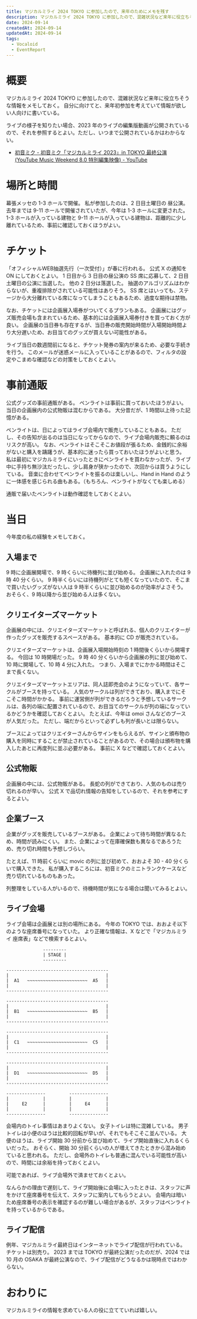 ```yaml
---
title: マジカルミライ 2024 TOKYO に参加したので、来年のためにメモを残す
description: マジカルミライ 2024 TOKYO に参加したので、混雑状況など来年に役立ちそうな情報をメモしておく。
date: 2024-09-14
createdAt: 2024-09-14
updatedAt: 2024-09-14
tags:
  - Vocaloid
  - EventReport
---
```


# 概要
マジカルミライ 2024 TOKYO に参加したので、混雑状況など来年に役立ちそうな情報をメモしておく。
自分に向けてと、来年初参加を考えていて情報が欲しい人向けに書いている。

ライブの様子を知りたい場合、2023 年のライブの編集版動画が公開されているので、それを参照するとよい。ただし、いつまで公開されているかはわからない。
- [初音ミク - 初音ミク「マジカルミライ 2023」in TOKYO 最終公演 (YouTube Music Weekend 8.0 特別編集映像) - YouTube](https://www.youtube.com/watch?v=HDz9dSuAI4s)

# 場所と時間
幕張メッセの 1-3 ホールで開催。
私が参加したのは、2 日目土曜日の 昼公演。
去年までは 9-11 ホールで開催されていたが、今年は 1-3 ホールに変更された。
1-3 ホールが入っている建物と 9-11 ホールが入っている建物は、距離的に少し離れているため、事前に確認しておくほうがよい。

# チケット
「オフィシャルWEB抽選先行（一次受付）」が春に行われる。
公式 X の通知を ON にしておくとよい。
1 日目から 3 日目の昼公演の SS 席に応募して、2 日目土曜日の公演に当選した。
他の 2 日分は落選した。
抽選のアルゴリズムはわからないが、重複排除がされている可能性はありそう。
SS 席とはいっても、ステージから大分離れている席になってしまうこともあるため、過度な期待は禁物。

なお、チケットには企画展入場券がついてくるプランもある。
企画展にはグッズ販売会場も含まれているため、基本的には企画展入場券付きを買っておく方が良い。
企画展の当日券も存在するが、当日券の販売開始時間が入場開始時間より大分遅いため、お目当てのグッズが買えない可能性がある。

ライブ当日の数週間前になると、チケット発券の案内が来るため、必要な手続きを行う。
このメールが迷惑メールに入っていることがあるので、フィルタの設定やこまめな確認などの対策をしておくとよい。

# 事前通販
公式グッズの事前通販がある。
ペンライトは事前に買っておいたほうがよい。
当日の企画展内の公式物販は混むからである。
大分昔だが、1 時間以上待った記憶がある。

ペンライトは、日によってはライブ会場内で販売していることもある。
ただし、その告知が出るのは当日になってからなので、ライブ会場内販売に頼るのはリスクが高い。
なお、ペンライトはそこそこお値段が張るため、金銭的に余裕がないと購入を躊躇うが、基本的に迷ったら買っておいたほうがよいと思う。
私は最初にマジカルミライにいったときにペンライトを買わなかったが、ライブ中に手持ち無沙汰だったし、少し肩身が狭かったので、次回からは買うようにしている。
音楽に合わせてペンライトを振るのは楽しいし、Hand in Hand のように一体感を感じられる曲もある。（もちろん、ペンライトがなくても楽しめる）

通販で届いたペンライトは動作確認をしておくとよい。

# 当日
今年度の私の経験をメモしておく。

## 入場まで
9 時に企画展開場で、9 時くらいに待機列に並び始める。
企画展に入れたのは 9 時 40 分くらい。
9 時半くらいには待機列がとても短くなっていたので、そこまで買いたいグッズがない人は 9 時半くらいに並び始めるのが効率がよさそう。
おそらく、9 時以降から並び始める人は多くない。

## クリエイターズマーケット
企画展の中には、クリエイターズマーケットと呼ばれる、個人のクリエイターが作ったグッズを販売するスペースがある。
基本的に CD が販売されている。

クリエイターズマーケットは、企画展入場開始時刻の 1 時間後くらいから開場する。
今回は 10 時開場だった。
9 時 40 分くらいから企画展の列に並び始めて、10 時に開場して、10 時 4 分に入れた。
つまり、入場までにかかる時間はそこまで長くない。

クリエイターズマーケットエリアは、同人誌即売会のようになっていて、各サークルがブースを持っている。
人気のサークルは列ができており、購入までにそこそこ時間がかかる。
事前に運営側が列ができるだろうと予想しているサークルは、各列の端に配置されているので、お目当てのサークルが列の端になっているかどうかを確認しておくとよい。
たとえば、今年は omoi さんなどのブースが人気だった。
ただし、端だからといって必ずしも列が長いとは限らない。

ブースによってはクリエイターさんからサインをもらえるが、サインと頒布物の購入を同時にすることが禁止されていることがあるので、その場合は頒布物を購入したあとに再度列に並ぶ必要がある。
事前に X などで確認しておくとよい。

## 公式物販
企画展の中には、公式物販がある。
長蛇の列ができており、人気のものは売り切れるのが早い。
公式 X で品切れ情報の告知をしているので、それを参考にするとよい。

## 企業ブース
企業がグッズを販売しているブースがある。
企業によって待ち時間が異なるため、時間が読みにくい。
また、企業によって在庫確保数も異なるであろうため、売り切れ時間も予想しづらい。

たとえば、11 時前くらいに movic の列に並び初めて、おおよそ 30 - 40 分くらいで購入できた。
私が購入するころには、初音ミクのミニトランクケースなど売り切れているものもあった。

列整理をしている人がいるので、待機時間が気になる場合は聞いてみるとよい。

## ライブ会場
ライブ会場は企画展とは別の場所にある。
今年の TOKYO では、おおよそ以下のような座席番号になっていた。
より正確な情報は、X などで「マジカルミライ 座席表」などで検索するとよい。

```
              ---------
              | STAGE |
              ---------

---------------------------------------
|                                     |
|  A1   ~~~~~~~~~~~~~~~~~~~~~~~  A5   |
|                                     |
---------------------------------------

---------------------------------------
|                                     |
|  B1   ~~~~~~~~~~~~~~~~~~~~~~~  B5   |
|                                     |
---------------------------------------

---------------------------------------
|                                     |
|  C1   ~~~~~~~~~~~~~~~~~~~~~~~  C5   |
|                                     |
---------------------------------------

---------------------------------------
|                                     |
|  D1   ~~~~~~~~~~~~~~~~~~~~~~~  D5   |
|                                     |
---------------------------------------

---------------         ---------------
|             |         |             |
|     E2      |         |     E4      |
|             |         |             |
---------------         ---------------
``` 

会場内のトイレ事情はあまりよくない。
女子トイレは特に混雑している。
男子トイレは小便のほうは比較的回転が早いが、それでもそこそこ並んでいる。
大便のほうは、ライブ開始 30 分前から並び始めて、ライブ開始直後に入れるくらいだった。
おそらく、開始 30 分前くらいの人が増えてきたときから混み始めていると思われる。
ただし、会場外のトイレも普通に混んでいる可能性が高いので、時間には余裕を持っておくとよい。

可能であれば、ライブ会場外で済ませておくとよい。

なんらかの理由で遅刻して、ライブ開始後に会場に入ったときは、スタッフに声をかけて座席番号を伝えて、スタッフに案内してもらうとよい。
会場内は暗いため座席番号の表示を確認するのが難しい場合があるが、スタッフはペンライトを持っているからである。

## ライブ配信
例年、マジカルミライ最終日はインターネットでライブ配信が行われている。
チケットは別売り。
2023 までは TOKYO が最終公演だったのだが、2024 では 10 月の OSAKA が最終公演なので、ライブ配信がどうなるかは現時点ではわからない。


# おわりに
マジカルミライの情報を求めている人の役に立てていれば嬉しい。